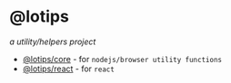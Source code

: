 # @lotips

*a utility/helpers project*

- [@lotips/core](/packages/core/README.md) - for `nodejs/browser utility functions`
- [@lotips/react](/packages/react/README.md) - for `react`
